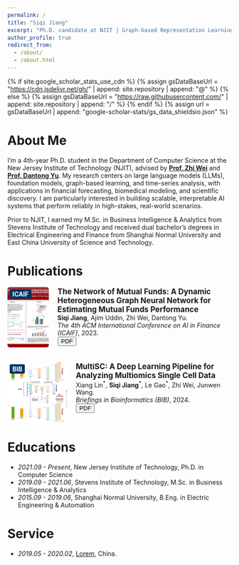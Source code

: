 ```yaml
---
permalink: /
title: "Siqi Jiang"
excerpt: "Ph.D. candidate at NJIT | Graph-based Representation Learning | LLMs | Financial Forecasting"
author_profile: true
redirect_from: 
  - /about/
  - /about.html
---
```


{% if site.google_scholar_stats_use_cdn %}
{% assign gsDataBaseUrl = "https://cdn.jsdelivr.net/gh/" | append: site.repository | append: "@" %}
{% else %}
{% assign gsDataBaseUrl = "https://raw.githubusercontent.com/" | append: site.repository | append: "/" %}
{% endif %}
{% assign url = gsDataBaseUrl | append: "google-scholar-stats/gs_data_shieldsio.json" %}

<span class='anchor' id='about-me'></span>
# About Me

I’m a 4th-year Ph.D. student in the Department of Computer Science at the New Jersey Institute of Technology (NJIT), advised by [**Prof. Zhi Wei**](https://web.njit.edu/~zhiwei/) and [**Prof. Dantong Yu**](https://sites.google.com/site/dantongyu/home). My research centers on large language models (LLMs), foundation models, graph-based learning, and time-series analysis, with applications in financial forecasting, biomedical modeling, and scientific discovery. I am particularly interested in building scalable, interpretable AI systems that perform reliably in high-stakes, real-world scenarios.

Prior to NJIT, I earned my M.Sc. in Business Intelligence & Analytics from Stevens Institute of Technology and received dual bachelor’s degrees in Electrical Engineering and Finance from Shanghai Normal University and East China University of Science and Technology.


# Publications 
<!-- ICAIF Paper -->
<div style="display: flex; align-items: flex-start; margin-bottom: 30px;">
  <div style="position: relative; margin-right: 20px;">
    <div style="position: absolute; top: 5px; left: 5px; background-color: #003366; color: white; padding: 2px 6px; font-weight: bold; border-radius: 3px;">ICAIF</div>
    <img src="images/mutual_fund_graph.jpg" alt="ICAIF Mutual Fund GNN" style="width: 240px; height: 135px; object-fit: cover; border-radius: 5px;">
  </div>
  <div>
    <p style="margin: 0; font-size: 17px;"><b>The Network of Mutual Funds: A Dynamic Heterogeneous Graph Neural Network for Estimating Mutual Funds Performance</b></p>
    <p style="margin: 0;"> <b>Siqi Jiang</b>, Ajim Uddin, Zhi Wei, Dantong Yu.  
      <br><i>The 4th ACM International Conference on AI in Finance (ICAIF)</i>, 2023.
      <br>
      <a href="https://dl.acm.org/doi/10.1145/3604237.3626910" target="_blank"><button>PDF</button></a>
    </p>
  </div>
</div>


<!-- BIB Paper -->
<div style="display: flex; align-items: flex-start; margin-bottom: 30px;">
  <div style="position: relative; margin-right: 20px; width: 240px; height: 135px; overflow: hidden; border-radius: 5px;">
    <div style="position: absolute; top: 5px; left: 5px; background-color: #003366; color: white; padding: 2px 6px; font-weight: bold; border-radius: 3px;">BIB</div>
    <img src="images/bib_multisc.png" alt="BIB MultiSC" style="width: 100%; height: 100%; object-fit: cover;">
  </div>
  <div>
    <p style="margin: 0; font-size: 17px;"><b>MultiSC: A Deep Learning Pipeline for Analyzing Multiomics Single Cell Data</b></p>
    <p style="margin: 0;">
      Xiang Lin<sup>*</sup>, <b>Siqi Jiang</b><sup>*</sup>, Le Gao<sup>*</sup>, Zhi Wei, Junwen Wang.  
      <br><i>Briefings in Bioinformatics (BIB)</i>, 2024.
      <br>
      <a href="https://academic.oup.com/bib/article/25/6/bbae492/7814652" target="_blank"><button class="pdf-button">PDF</button></a>
    </p>
  </div>
</div>


# Educations
- *2021.09 - Present*, New Jersey Institute of Technology, Ph.D. in Computer Science
- *2019.09 - 2021.06*, Stevens Institute of Technology, M.Sc. in Business Intelligence & Analytics
- *2015.09 - 2019.06*, Shanghai Normal University, B.Eng. in Electric Engineering & Automation


# Service
- *2019.05 - 2020.02*, [Lorem](https://github.com/), China.
